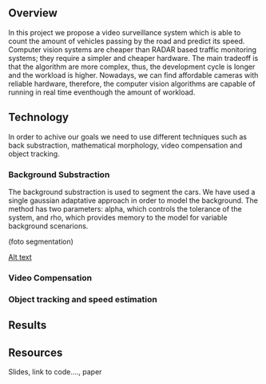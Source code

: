 ## Overview
In this project we propose a video surveillance system which is able to count the amount of vehicles passing by the road and predict its speed. Computer vision systems are cheaper than RADAR based traffic monitoring systems; they require a simpler and cheaper hardware. The main tradeoff is that the algorithm are more complex, thus, the development cycle is longer and the workload is higher. Nowadays, we can find affordable cameras with reliable hardware, therefore, the computer vision algorithms are capable of running in real time eventhough the amount of workload.

## Technology
In order to achive our goals we need to use different techniques such as back substraction, mathematical morphology, video compensation and object tracking.
### Background Substraction
The background substraction is used to segment the cars. We have used a single gaussian adaptative approach in order to model the background. The method has two parameters: alpha, which controls the tolerance of the system, and rho, which provides memory to the model for variable background scenarions.

(foto segmentation)

[Alt text](/relative/path/to/img.jpg?raw=true "Optional Title")

### Video Compensation


### Object tracking and speed estimation

## Results

## Resources
Slides, link to code...., paper
